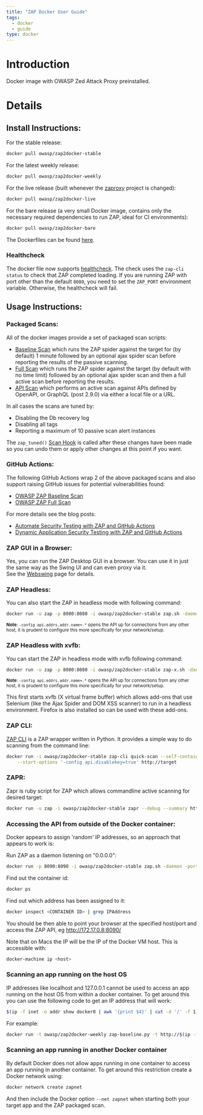 ```yaml
---
title: "ZAP Docker User Guide"
tags:
  - docker
  - guide
type: docker
---
```


# Introduction

Docker image with OWASP Zed Attack Proxy preinstalled.

# Details

## Install Instructions:

For the stable release:

```bash
docker pull owasp/zap2docker-stable
```

For the latest weekly release:

```bash
docker pull owasp/zap2docker-weekly
```

For the live release (built whenever the [zaproxy](https://github.com/zaproxy/zaproxy) project is changed):

```bash
docker pull owasp/zap2docker-live
```

For the bare release (a very small Docker image, contains only the necessary required dependencies to run ZAP, ideal for CI environments):

```bash
docker pull owasp/zap2docker-bare
```

The Dockerfiles can be found [here](https://github.com/zaproxy/zaproxy/tree/main/docker).

### Healthcheck

The docker file now supports [healthcheck](https://docs.docker.com/engine/reference/builder/#healthcheck). The check uses the `zap-cli status` to check that ZAP completed loading. If you are running ZAP with port other than the default `8080`, you need to set the `ZAP_PORT` environment variable. Otherwise, the healthcheck will fail.

## Usage Instructions:

### Packaged Scans:

All of the docker images provide a set of packaged scan scripts:

- [Baseline Scan](../baseline-scan/) which runs the ZAP spider against the target for (by default) 1 minute followed by an optional ajax spider scan before reporting the results of the passive scanning.
- [Full Scan](../full-scan/) which runs the ZAP spider against the target (by default with no time limit) followed by an optional ajax spider scan and then a full active scan before reporting the results.
- [API Scan](../api-scan/) which performs an active scan against APIs defined by OpenAPI, or GraphQL (post 2.9.0) via either a local file or a URL.

In all cases the scans are tuned by:

- Disabling the Db recovery log
- Disabling all tags
- Reporting a maximum of 10 passive scan alert instances

The `zap_tuned()` [Scan Hook](../scan-hook) is called after these changes have been made so you can undo them or apply other changes at this point if you want.

### GitHub Actions:

The following GitHub Actions wrap 2 of the above packaged scans and also support raising GitHub issues for potential vulnerabilities found:

- [OWASP ZAP Baseline Scan](https://github.com/marketplace/actions/owasp-zap-baseline-scan)
- [OWASP ZAP Full Scan](https://github.com/marketplace/actions/owasp-zap-full-scan)

For more details see the blog posts:

- [Automate Security Testing with ZAP and GitHub Actions](/blog/2020-04-09-automate-security-testing-with-zap-and-github-actions/)
- [Dynamic Application Security Testing with ZAP and GitHub Actions](/blog/2020-05-15-dynamic-application-security-testing-with-zap-and-github-actions/)

### ZAP GUI in a Browser:

Yes, you can run the ZAP Desktop GUI in a browser. You can use it in just the same way as the Swing UI and can even proxy via it.<br>
See the [Webswing](../webswing/) page for details.

### ZAP Headless:

You can also start the ZAP in headless mode with following command:

```bash
docker run -u zap -p 8080:8080 -i owasp/zap2docker-stable zap.sh -daemon -host 0.0.0.0 -port 8080 -config api.addrs.addr.name=.* -config api.addrs.addr.regex=true -config api.key=<api-key>
```

<sub>**Note**: `-config api.addrs.addr.name=.*` opens the API up for connections from any other host, it is prudent to configure this more specifically for your network/setup.</sub>

### ZAP Headless with xvfb:

You can start the ZAP in headless mode with xvfb following command:

```bash
docker run -u zap -p 8080:8080 -i owasp/zap2docker-stable zap-x.sh -daemon -host 0.0.0.0 -port 8080 -config api.addrs.addr.name=.* -config api.addrs.addr.regex=true
```

<sub>**Note**: `-config api.addrs.addr.name=.*` opens the API up for connections from any other host, it is prudent to configure this more specifically for your network/setup.</sub>

This first starts xvfb (X virtual frame buffer) which allows add-ons that use Selenium (like the Ajax Spider and DOM XSS scanner) to run in a headless environment. Firefox is also installed so can be used with these add-ons.

### ZAP CLI:

[ZAP CLI](https://github.com/Grunny/zap-cli) is a ZAP wrapper written in Python. It provides a simple way to do scanning from the command line:

```bash
docker run -i owasp/zap2docker-stable zap-cli quick-scan --self-contained \
    --start-options '-config api.disablekey=true' http://target
```

### ZAPR:

Zapr is ruby script for ZAP which allows commandline active scanning for desired target:

```bash
docker run -u zap -i owasp/zap2docker-stable zapr --debug --summary http://target
```

### Accessing the API from outside of the Docker container:

Docker appears to assign 'random' IP addresses, so an approach that appears to work is:

Run ZAP as a daemon listening on "0.0.0.0":

```bash
docker run -p 8090:8090 -i owasp/zap2docker-stable zap.sh -daemon -port 8090 -host 0.0.0.0
```

Find out the container id:

```bash
docker ps
```

Find out which address has been assigned to it:

```bash
docker inspect <CONTAINER ID> | grep IPAddress
```

You should be then able to point your browser at the specified host/port and access the ZAP API, eg http://172.17.0.8:8090/

Note that on Macs the IP will be the IP of the Docker VM host. This is accessible with:

```bash
docker-machine ip <host>
```

### Scanning an app running on the host OS

IP addresses like localhost and 127.0.0.1 cannot be used to access an app running on the host OS from within a docker container.
To get around this you can use the following code to get an IP address that will work:

```bash
$(ip -f inet -o addr show docker0 | awk '{print $4}' | cut -d '/' -f 1)
```

For example:

```bash
docker run -t owasp/zap2docker-weekly zap-baseline.py -t http://$(ip -f inet -o addr show docker0 | awk '{print $4}' | cut -d '/' -f 1):10080
```

### Scanning an app running in another Docker container

By default Docker does not allow apps running in one container to access an app running in another container.
To get around this restriction create a Docker network using:

```bash
docker network create zapnet
```

And then include the Docker option `--net zapnet` when starting both your target app and the ZAP packaged scan.
